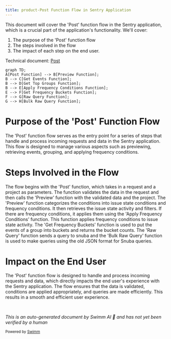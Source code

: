 ```yaml
---
title: product-Post Function Flow in Sentry Application
---
```

This document will cover the 'Post' function flow in the Sentry application, which is a crucial part of the application's functionality. We'll cover:

1. The purpose of the 'Post' function flow
2. The steps involved in the flow
3. The impact of each step on the end user.

Technical document: <SwmLink doc-title="Post">[Post](/.swm/understanding-the-post-function-flow.y90cb8bc.sw.md)</SwmLink>

```mermaid
graph TD;
A[Post Function] --> B[Preview Function];
B --> C[Get Events Function];
B --> D[Get Top Groups Function];
B --> E[Apply Frequency Conditions Function];
E --> F[Get Frequency Buckets Function];
F --> G[Raw Query Function];
G --> H[Bulk Raw Query Function];
```

# Purpose of the 'Post' Function Flow

The 'Post' function flow serves as the entry point for a series of steps that handle and process incoming requests and data in the Sentry application. This flow is designed to manage various aspects such as previewing, retrieving events, grouping, and applying frequency conditions.

# Steps Involved in the Flow

The flow begins with the 'Post' function, which takes in a request and a project as parameters. The function validates the data in the request and then calls the 'Preview' function with the validated data and the project. The 'Preview' function categorizes the conditions into issue state conditions and frequency conditions. It then retrieves the issue state activity and filters. If there are frequency conditions, it applies them using the 'Apply Frequency Conditions' function. This function applies frequency conditions to issue state activity. The 'Get Frequency Buckets' function is used to put the events of a group into buckets and returns the bucket counts. The 'Raw Query' function sends a query to snuba and the 'Bulk Raw Query' function is used to make queries using the old JSON format for Snuba queries.

# Impact on the End User

The 'Post' function flow is designed to handle and process incoming requests and data, which directly impacts the end user's experience with the Sentry application. The flow ensures that the data is validated, conditions are applied appropriately, and queries are made efficiently. This results in a smooth and efficient user experience.

&nbsp;

*This is an auto-generated document by Swimm AI 🌊 and has not yet been verified by a human*

<SwmMeta version="3.0.0" repo-id="Z2l0aHViJTNBJTNBc2VudHJ5LWRlbW8lM0ElM0FTd2ltbS1EZW1v" repo-name="sentry-demo" doc-type="product-flows"><sup>Powered by [Swimm](/)</sup></SwmMeta>
